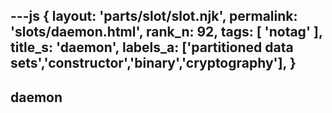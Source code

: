 ---js
{
  layout: 'parts/slot/slot.njk',
  permalink: 'slots/daemon.html',
  rank_n: 92,
  tags: [ 'notag' ],
  title_s: 'daemon',
  labels_a: ['partitioned data sets','constructor','binary','cryptography'],
}
---
## daemon


